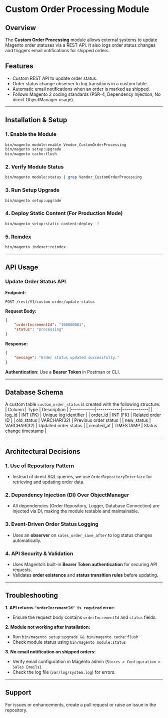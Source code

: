 # Custom Order Processing Module

## Overview
The **Custom Order Processing** module allows external systems to update Magento order statuses via a REST API. It also logs order status changes and triggers email notifications for shipped orders.

## Features
- Custom REST API to update order status.
- Order status change observer to log transitions in a custom table.
- Automatic email notifications when an order is marked as shipped.
- Follows Magento 2 coding standards (PSR-4, Dependency Injection, No direct ObjectManager usage).

---

## Installation & Setup
### **1. Enable the Module**
```sh
bin/magento module:enable Vendor_CustomOrderProcessing
bin/magento setup:upgrade
bin/magento cache:flush
```

### **2. Verify Module Status**
```sh
bin/magento module:status | grep Vendor_CustomOrderProcessing
```

### **3. Run Setup Upgrade**
```sh
bin/magento setup:upgrade
```

### **4. Deploy Static Content (For Production Mode)**
```sh
bin/magento setup:static-content:deploy -f
```

### **5. Reindex**
```sh
bin/magento indexer:reindex
```

---

## API Usage
### **Update Order Status API**
**Endpoint:**
```plaintext
POST /rest/V1/custom-order/update-status
```
**Request Body:**
```json
{
    "orderIncrementId": "100000001",
    "status": "processing"
}
```
**Response:**
```json
{
    "message": "Order status updated successfully."
}
```
**Authentication:** Use a **Bearer Token** in Postman or CLI.

---

## Database Schema
A custom table `custom_order_status` is created with the following structure:
| Column      | Type        | Description |
|------------|------------|-------------|
| log_id      | INT (PK)   | Unique log identifier |
| order_id    | INT (FK)   | Related order ID |
| old_status  | VARCHAR(32) | Previous order status |
| new_status  | VARCHAR(32) | Updated order status |
| created_at  | TIMESTAMP  | Status change timestamp |

---

## Architectural Decisions
### **1. Use of Repository Pattern**
- Instead of direct SQL queries, we use `OrderRepositoryInterface` for retrieving and updating order data.

### **2. Dependency Injection (DI) Over ObjectManager**
- All dependencies (Order Repository, Logger, Database Connection) are injected via DI, making the module testable and maintainable.

### **3. Event-Driven Order Status Logging**
- Uses an **observer** on `sales_order_save_after` to log status changes automatically.

### **4. API Security & Validation**
- Uses Magento’s built-in **Bearer Token authentication** for securing API requests.
- Validates **order existence** and **status transition rules** before updating.

---

## Troubleshooting
**1. API returns `"orderIncrementId" is required` error:**
- Ensure the request body contains `orderIncrementId` and `status` fields.

**2. Module not working after installation:**
- Run `bin/magento setup:upgrade && bin/magento cache:flush`
- Check module status using `bin/magento module:status`

**3. No email notification on shipped orders:**
- Verify email configuration in Magento admin (`Stores > Configuration > Sales Emails`).
- Check the log file (`var/log/system.log`) for errors.

---

## Support
For issues or enhancements, create a pull request or raise an issue in the repository.

